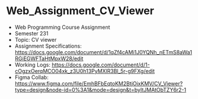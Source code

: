 # Web_Assignment_CV_Viewer
- Web Programming Course Assignment
- Semester 231
- Topic: CV viewer
- Assignment Specifications: https://docs.google.com/document/d/1qZf4cAMi1J0YQNh_nETmS8aWa1RGiEGWFTaHtMpxW28/edit
- Working Logs: https://docs.google.com/document/d/1-cOgzxOerqMCO04xk_z3U0h13PyMXlR3Bl_5r-g9FXg/edit
- Figma Collab: https://www.figma.com/file/EmhBFbEqtoKM2BtjOixKMV/CV_Viewer?type=design&node-id=0%3A1&mode=design&t=byItJMAtObTZY6r2-1
